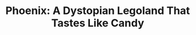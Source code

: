 ---
attached_collection: collections/phoenix.md
block_aspect_ratio: ratio-11x8-5
blog_block_cover: https://d1sf55qlb7p6hz.cloudfront.net/blog_phoenixap-3b-cover.jpg
blog_header: 
caption: "AP 35: American Photography Annual Winner"
content: >-
  Honored to have two images from [**_Phoenix: A Dystopian Lego Land That Tastes
  Like Candy_**](https://jesserieser.com/projects/phoenix/) selected as one of
  the year’s best in the [**_American Photography AP 35
  Annual_**](https://www.ai-ap.com/archive/AP/). Phoenix is a new personal
  project consisting of colorful, constructed, fictional, and surreal suburban
  vignettes. 


  Cover by Adam Amengual and book design by Claudia de Almeida. Congrats to all
  the winners and thank you to the Judges:  

  Jessica Dimson, _New York Times_  

  Dustin Drankoski, Mashable  

  Lea Golis, Apple  

  Rosey Lakos, Godfrey Dadich  

  Eve Lyons, _New York Times_  

  Thea Traff, _Time Magazine_
date: 
news_category:
  - Awards
theme_color: "#B2E9D4"
title: "Phoenix: A Dystopian Legoland That Tastes Like Candy"
post_blocks:
  - _bookshop_name: posts/media-element-static
    caption: 
    image: https://d1sf55qlb7p6hz.cloudfront.net/blog_phoenixap-5.jpg
    width: '33'
  - _bookshop_name: posts/media-element-static
    caption: 
    image: https://d1sf55qlb7p6hz.cloudfront.net/blog_phoenixap-6.jpg
    width: '33'
  - _bookshop_name: posts/media-element-static
    caption: 
    image: https://d1sf55qlb7p6hz.cloudfront.net/blog_phoenixap-8.jpg
    width: '33'
  - _bookshop_name: posts/media-row-static
  - _bookshop_name: posts/media-element-static
    caption: 
    image: https://d1sf55qlb7p6hz.cloudfront.net/blog_phoenixap-7.jpg
    width: '50'
  - _bookshop_name: posts/media-element-static
    caption: 
    image: https://d1sf55qlb7p6hz.cloudfront.net/blog_phoenixap-9.jpg
    width: '50'
  - _bookshop_name: posts/media-row-static
  - _bookshop_name: posts/media-element-static
    caption: 
    image: https://d1sf55qlb7p6hz.cloudfront.net/blog_phoenixap-10.jpg
    width: '100'
  - _bookshop_name: posts/media-row-static
  - _bookshop_name: posts/media-element-static
    caption: 
    image: https://d1sf55qlb7p6hz.cloudfront.net/blog_phoenixap-11.jpg
    width: '50'
  - _bookshop_name: posts/media-element-static
    caption: 
    image: https://d1sf55qlb7p6hz.cloudfront.net/blog_phoenixap-12.jpg
    width: '50'
  - _bookshop_name: posts/media-row-static
  - _bookshop_name: posts/media-element-static
    caption: 
    image: https://d1sf55qlb7p6hz.cloudfront.net/blog_phoenixap-13.jpg
    width: '33'
  - _bookshop_name: posts/media-element-static
    caption: 
    image: https://d1sf55qlb7p6hz.cloudfront.net/blog_phoenixap-14.jpg
    width: '33'
  - _bookshop_name: posts/media-element-static
    caption: 
    image: https://d1sf55qlb7p6hz.cloudfront.net/blog_phoenixap-15.jpg
    width: '33'
  - _bookshop_name: posts/media-row-static
  - _bookshop_name: posts/media-element-static
    caption: 
    image: https://d1sf55qlb7p6hz.cloudfront.net/blog_phoenixap-16.jpg
    width: '100'
  - _bookshop_name: posts/media-row-end
blog_slider:
  - _bookshop_name: posts/media-element-url
    image: https://d1sf55qlb7p6hz.cloudfront.net/blog_phoenixap-1.jpg
  - _bookshop_name: posts/media-element-url
    image: https://d1sf55qlb7p6hz.cloudfront.net/blog_phoenixap-2.jpg
  - _bookshop_name: posts/media-element-url
    image: https://d1sf55qlb7p6hz.cloudfront.net/blog_phoenixap-3.jpg
  - _bookshop_name: posts/media-element-url
    image: https://d1sf55qlb7p6hz.cloudfront.net/blog_phoenixap-4.jpg
---